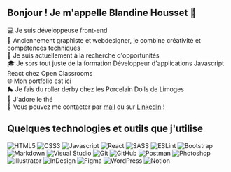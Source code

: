 <!--
**Krehion/Krehion** is a ✨ _special_ ✨ repository because its `README.md` (this file) appears on your GitHub profile.

Here are some ideas to get you started:

- 🔭 I’m currently working on ...
- 🌱 I’m currently learning ...
- 👯 I’m looking to collaborate on ...
- 🤔 I’m looking for help with ...
- 💬 Ask me about ...
- 📫 How to reach me: ...
- 😄 Pronouns: ...
- ⚡ Fun fact: ...
-->
## Bonjour ! Je m'appelle Blandine Housset 👋

<p>
💻 Je suis développeuse front-end<br/>
🎨 Anciennement graphiste et webdesigner, je combine créativité et compétences techniques<br/>
💼 Je suis actuellement à la recherche d'opportunités<br/>
🎓 Je sors tout juste de la formation Développeur d'applications Javascript React chez Open Classrooms<br/>
🌐 Mon portfolio est <a href="https://www.krehion.com/" target="_blank">ici</a><br/>
🛼 Je fais du roller derby chez les Porcelain Dolls de Limoges<br/>
🍵 J'adore le thé<br/>
💬 Vous pouvez me contacter par <a href="mailto:blandine.housset@gmail.com?subject=Bonjour%20Blandine%2C%20j%27aimerais%20entrer%20en%20contact%20%21" target="_blank">mail</a> ou sur <a href="https://www.linkedin.com/in/blandinehousset/" target="_blank">LinkedIn</a> !
</p>

## Quelques technologies et outils que j'utilise

![HTML5](https://img.shields.io/badge/HTML5-E34F26?style=for-the-badge&logo=html5&logoColor=white)
![CSS3](https://img.shields.io/badge/CSS3-1572B6?style=for-the-badge&logo=css3)
![Javascript](https://img.shields.io/badge/Javascript-000000?style=for-the-badge&logo=javascript)
![React](https://img.shields.io/badge/-React-23272f?style=for-the-badge&logo=react&logoColor=61DBFB)
![SASS](https://img.shields.io/badge/Sass-CC6699?style=for-the-badge&logo=sass&logoColor=white)
![ESLint](https://img.shields.io/badge/ESLint-4B32C3?style=for-the-badge&logo=eslint)
![Bootstrap](https://img.shields.io/badge/Bootstrap-7952B3?style=for-the-badge&logo=bootstrap&logoColor=white)
![Markdown](https://img.shields.io/badge/Markdown-000000?style=for-the-badge&logo=markdown)
![Visual Studio](https://img.shields.io/badge/Visual_Studio-21a3f1?style=for-the-badge&logo=visual%20studio&logoColor=white)
![Git](https://img.shields.io/badge/Git-F05032?style=for-the-badge&logo=git&logoColor=white)
![GitHub](https://img.shields.io/badge/GitHub-181717?style=for-the-badge&logo=github)
![Postman](https://img.shields.io/badge/Postman-FF6C37?style=for-the-badge&logo=postman&logoColor=white)
![Photoshop](https://img.shields.io/badge/Photoshop-2daaff?style=for-the-badge&logo=photoshop&logoColor=001833)
![Illustrator](https://img.shields.io/badge/Illustrator-f79500?style=for-the-badge&logo=illustrator&logoColor=310000)
![InDesign](https://img.shields.io/badge/InDesign-ff3066?style=for-the-badge&logo=indesign&logoColor=470019)
![Figma](https://img.shields.io/badge/Figma-F24E1E?style=for-the-badge&logo=figma&logoColor=white)
![WordPress](https://img.shields.io/badge/Wordpress-21759B?style=for-the-badge&logo=wordpress)
![Notion](https://img.shields.io/badge/Notion-000000?style=for-the-badge&logo=notion)

